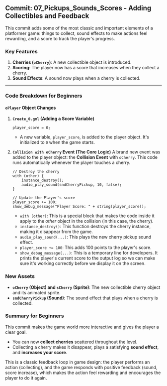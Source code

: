 ## Commit: 07_Pickups_Sounds_Scores - Adding Collectibles and Feedback

This commit adds some of the most classic and important elements of a platformer game: things to collect, sound effects to make actions feel rewarding, and a score to track the player's progress.

### Key Features

1.  **Cherries (`oCherry`)**: A new collectible object is introduced.
2.  **Scoring**: The player now has a score that increases when they collect a cherry.
3.  **Sound Effects**: A sound now plays when a cherry is collected.

---

### Code Breakdown for Beginners

#### `oPlayer` Object Changes

1.  **`Create_0.gml` (Adding a Score Variable)**
    ```gml
    player_score = 0;
    ```
    *   A new variable, `player_score`, is added to the player object. It's initialized to `0` when the game starts.

2.  **`Collision with oCherry` Event (The Core Logic)**
    A brand new event was added to the player object: the **Collision Event** with `oCherry`. This code runs automatically whenever the player touches a cherry.
    ```gml
    // Destroy the cherry
    with (other) {
        instance_destroy();	
        audio_play_sound(sndCherryPickup, 10, false);
    }

    // Update the Player's score
    player_score += 100;
    show_debug_message("Player Score: " + string(player_score));
    ```
    *   `with (other)`: This is a special block that makes the code inside it apply to the *other* object in the collision (in this case, the cherry).
    *   `instance_destroy()`: This function destroys the cherry instance, making it disappear from the game.
    *   `audio_play_sound(...)`: This plays the new cherry pickup sound effect.
    *   `player_score += 100`: This adds 100 points to the player's score.
    *   `show_debug_message(...)`: This is a temporary line for developers. It prints the player's current score to the output log so we can make sure it's working correctly before we display it on the screen.

### New Assets

*   **`oCherry` (Object) and `sCherry` (Sprite)**: The new collectible cherry object and its animated sprite.
*   **`sndCherryPickup` (Sound)**: The sound effect that plays when a cherry is collected.

### Summary for Beginners

This commit makes the game world more interactive and gives the player a clear goal.
*   You can now **collect cherries** scattered throughout the level.
*   Collecting a cherry makes it disappear, plays a satisfying **sound effect**, and **increases your score**.

This is a classic feedback loop in game design: the player performs an action (collecting), and the game responds with positive feedback (sound, score increase), which makes the action feel rewarding and encourages the player to do it again.
